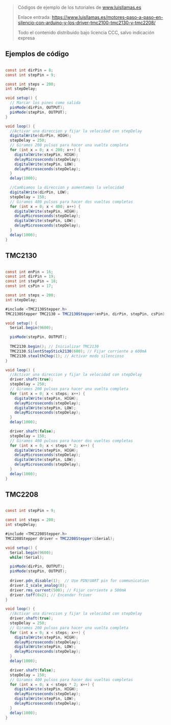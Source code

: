> Códigos de ejemplo de los tutoriales de www.luisllamas.es
>
> Enlace entrada: https://www.luisllamas.es/motores-paso-a-paso-en-silencio-con-arduino-y-los-driver-tmc2100-tmc2130-y-tmc2208/
>
> Todo el contenido distribuido bajo licencia CCC, salvo indicación expresa


## Ejemplos de código
```csharp
const int dirPin = 8;
const int stepPin = 9;

const int steps = 200;
int stepDelay;

void setup() {
  // Marcar los pines como salida
  pinMode(dirPin, OUTPUT);
  pinMode(stepPin, OUTPUT);
}

void loop() {
  //Activar una direccion y fijar la velocidad con stepDelay
  digitalWrite(dirPin, HIGH);
  stepDelay = 250;
  // Giramos 200 pulsos para hacer una vuelta completa
  for (int x = 0; x < 200; x++) {
    digitalWrite(stepPin, HIGH);
    delayMicroseconds(stepDelay);
    digitalWrite(stepPin, LOW);
    delayMicroseconds(stepDelay);
  }
  delay(1000);

  //Cambiamos la direccion y aumentamos la velocidad
  digitalWrite(dirPin, LOW);
  stepDelay = 150;
  // Giramos 400 pulsos para hacer dos vueltas completas
  for (int x = 0; x < 400; x++) {
    digitalWrite(stepPin, HIGH);
    delayMicroseconds(stepDelay);
    digitalWrite(stepPin, LOW);
    delayMicroseconds(stepDelay);
  }
  delay(1000);
}
```



## TMC2130
```csharp
const int enPin = 16;
const int dirPin = 19;
const int stepPin = 18;
const int csPin = 17;

const int steps = 200;
int stepDelay;

#include <TMC2130Stepper.h>
TMC2130Stepper TMC2130 = TMC2130Stepper(enPin, dirPin, stepPin, csPin);

void setup() {
  Serial.begin(9600);

  pinMode(stepPin, OUTPUT);
  
  TMC2130.begin(); // Inicializar TMC2130
  TMC2130.SilentStepStick2130(600); // Fijar corriente a 600mA
  TMC2130.stealthChop(1); // Activar modo silencioso
}

void loop() {
  //Activar una direccion y fijar la velocidad con stepDelay
  driver.shaft(true);
  stepDelay = 250;
  // Giramos 200 pulsos para hacer una vuelta completa
  for (int x = 0; x < steps; x++) {
    digitalWrite(stepPin, HIGH);
    delayMicroseconds(stepDelay);
    digitalWrite(stepPin, LOW);
    delayMicroseconds(stepDelay);
  }
  delay(1000);

  driver.shaft(false);
  stepDelay = 150;
  // Giramos 400 pulsos para hacer dos vueltas completas
  for (int x = 0; x < steps * 2; x++) {
    digitalWrite(stepPin, HIGH);
    delayMicroseconds(stepDelay);
    digitalWrite(stepPin, LOW);
    delayMicroseconds(stepDelay);
  }
  delay(1000);
}
```



## TMC2208
```csharp
const int stepPin = 9;

const int steps = 200;
int stepDelay;

#include <TMC2208Stepper.h>
TMC2208Stepper driver = TMC2208Stepper(&Serial);

void setup() {
  Serial.begin(9600);
  while(!Serial);

  pinMode(dirPin, OUTPUT);
  pinMode(stepPin, OUTPUT);
  
  driver.pdn_disable(1);  // Use PDN/UART pin for communication
  driver.I_scale_analog(0);
  driver.rms_current(500); // Fijar corriente a 500mA
  driver.toff(0x2); // Encender friver
}

void loop() {
  //Activar una direccion y fijar la velocidad con stepDelay
  driver.shaft(true);
  stepDelay = 250;
  // Giramos 200 pulsos para hacer una vuelta completa
  for (int x = 0; x < steps; x++) {
    digitalWrite(stepPin, HIGH);
    delayMicroseconds(stepDelay);
    digitalWrite(stepPin, LOW);
    delayMicroseconds(stepDelay);
  }
  delay(1000);

  driver.shaft(false);
  stepDelay = 150;
  // Giramos 400 pulsos para hacer dos vueltas completas
  for (int x = 0; x < steps * 2; x++) {
    digitalWrite(stepPin, HIGH);
    delayMicroseconds(stepDelay);
    digitalWrite(stepPin, LOW);
    delayMicroseconds(stepDelay);
  }
  delay(1000);
}
```


